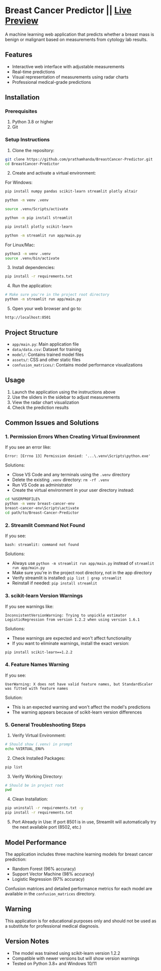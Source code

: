 # Breast Cancer Predictor || [Live Preview](https://brcancer.streamlit.app/)

A machine learning web application that predicts whether a breast mass is benign or malignant based on measurements from cytology lab results.

## Features
- Interactive web interface with adjustable measurements
- Real-time predictions
- Visual representation of measurements using radar charts
- Professional medical-grade predictions

## Installation

### Prerequisites
1. Python 3.8 or higher
2. Git

### Setup Instructions

1. Clone the repository:
```bash
git clone https://github.com/prathamhanda/BreastCancer-Predictor.git
cd BreastCancer-Predictor
```

2. Create and activate a virtual environment:

For Windows:
```bash
pip install numpy pandas scikit-learn streamlit plotly altair
```

```bash
python -m venv .venv
```

```bash
source .venv/Scripts/activate
```

```bash
python -m pip install streamlit
```

```bash
pip install plotly scikit-learn
```

```bash
python -m streamlit run app/main.py
```

For Linux/Mac:
```bash
python3 -m venv .venv
source .venv/bin/activate
```

3. Install dependencies:
```bash
pip install -r requirements.txt
```

4. Run the application:
```bash
# Make sure you're in the project root directory
python -m streamlit run app/main.py
```

5. Open your web browser and go to:
```
http://localhost:8501
```

## Project Structure
- `app/main.py`: Main application file
- `data/data.csv`: Dataset for training
- `model/`: Contains trained model files
- `assets/`: CSS and other static files
- `confusion_matrices/`: Contains model performance visualizations

## Usage
1. Launch the application using the instructions above
2. Use the sliders in the sidebar to adjust measurements
3. View the radar chart visualization
4. Check the prediction results

## Common Issues and Solutions

### 1. Permission Errors When Creating Virtual Environment
If you see an error like:
```
Error: [Errno 13] Permission denied: '...\.venv\Scripts\python.exe'
```

Solutions:
- Close VS Code and any terminals using the `.venv` directory
- Delete the existing `.venv` directory: `rm -rf .venv`
- Run VS Code as administrator
- Create the virtual environment in your user directory instead:
```bash
cd %USERPROFILE%
python -m venv breast-cancer-env
breast-cancer-env\Scripts\activate
cd path/to/Breast-Cancer-Predictor
```

### 2. Streamlit Command Not Found
If you see:
```
bash: streamlit: command not found
```

Solutions:
- Always use `python -m streamlit run app/main.py` instead of `streamlit run app/main.py`
- Make sure you're in the project root directory, not in the app directory
- Verify streamlit is installed: `pip list | grep streamlit`
- Reinstall if needed: `pip install streamlit`

### 3. scikit-learn Version Warnings
If you see warnings like:
```
InconsistentVersionWarning: Trying to unpickle estimator LogisticRegression from version 1.2.2 when using version 1.6.1
```

Solutions:
- These warnings are expected and won't affect functionality
- If you want to eliminate warnings, install the exact version:
```bash
pip install scikit-learn==1.2.2
```

### 4. Feature Names Warning
If you see:
```
UserWarning: X does not have valid feature names, but StandardScaler was fitted with feature names
```

Solution:
- This is an expected warning and won't affect the model's predictions
- The warning appears because of scikit-learn version differences

### 5. General Troubleshooting Steps

1. Verify Virtual Environment:
```bash
# Should show (.venv) in prompt
echo %VIRTUAL_ENV%
```

2. Check Installed Packages:
```bash
pip list
```

3. Verify Working Directory:
```bash
# Should be in project root
pwd
```

4. Clean Installation:
```bash
pip uninstall -r requirements.txt -y
pip install -r requirements.txt
```

5. Port Already in Use:
If port 8501 is in use, Streamlit will automatically try the next available port (8502, etc.)

## Model Performance
The application includes three machine learning models for breast cancer prediction:
- Random Forest (96% accuracy)
- Support Vector Machine (98% accuracy)
- Logistic Regression (97% accuracy)

Confusion matrices and detailed performance metrics for each model are available in the `confusion_matrices` directory.

## Warning
This application is for educational purposes only and should not be used as a substitute for professional medical diagnosis.

## Version Notes
- The model was trained using scikit-learn version 1.2.2
- Compatible with newer versions but will show version warnings
- Tested on Python 3.8+ and Windows 10/11

